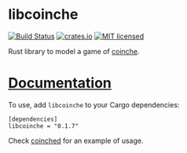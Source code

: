 libcoinche
==========

[![Build Status](https://travis-ci.org/Gyscos/coinched.svg?branch=master)](https://travis-ci.org/Gyscos/coinched)
[![crates.io](http://meritbadge.herokuapp.com/libcoinche)](https://crates.io/crates/libcoinche)
[![MIT licensed](https://img.shields.io/badge/license-MIT-blue.svg)](./LICENSE)


Rust library to model a game of [coinche](https://en.wikipedia.org/wiki/Coinche).

# [Documentation](http://gyscos.github.io/libcoinche/libcoinche/index.html)

To use, add `libcoinche` to your Cargo dependencies:
```
[dependencies]
libcoinche = "0.1.7"
```

Check [coinched](https://github.com/Gyscos/coinched) for an example of usage.
